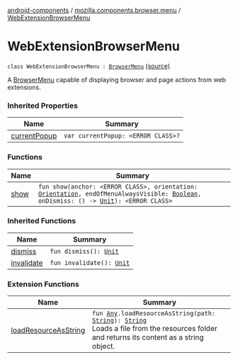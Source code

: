 [android-components](../../index.md) / [mozilla.components.browser.menu](../index.md) / [WebExtensionBrowserMenu](./index.md)

# WebExtensionBrowserMenu

`class WebExtensionBrowserMenu : `[`BrowserMenu`](../-browser-menu/index.md) [(source)](https://github.com/mozilla-mobile/android-components/blob/master/components/browser/menu/src/main/java/mozilla/components/browser/menu/WebExtensionBrowserMenu.kt#L25)

A [BrowserMenu](../-browser-menu/index.md) capable of displaying browser and page actions from web extensions.

### Inherited Properties

| Name | Summary |
|---|---|
| [currentPopup](../-browser-menu/current-popup.md) | `var currentPopup: <ERROR CLASS>?` |

### Functions

| Name | Summary |
|---|---|
| [show](show.md) | `fun show(anchor: <ERROR CLASS>, orientation: `[`Orientation`](../-browser-menu/-orientation/index.md)`, endOfMenuAlwaysVisible: `[`Boolean`](https://kotlinlang.org/api/latest/jvm/stdlib/kotlin/-boolean/index.html)`, onDismiss: () -> `[`Unit`](https://kotlinlang.org/api/latest/jvm/stdlib/kotlin/-unit/index.html)`): <ERROR CLASS>` |

### Inherited Functions

| Name | Summary |
|---|---|
| [dismiss](../-browser-menu/dismiss.md) | `fun dismiss(): `[`Unit`](https://kotlinlang.org/api/latest/jvm/stdlib/kotlin/-unit/index.html) |
| [invalidate](../-browser-menu/invalidate.md) | `fun invalidate(): `[`Unit`](https://kotlinlang.org/api/latest/jvm/stdlib/kotlin/-unit/index.html) |

### Extension Functions

| Name | Summary |
|---|---|
| [loadResourceAsString](../../mozilla.components.support.test.file/kotlin.-any/load-resource-as-string.md) | `fun `[`Any`](https://kotlinlang.org/api/latest/jvm/stdlib/kotlin/-any/index.html)`.loadResourceAsString(path: `[`String`](https://kotlinlang.org/api/latest/jvm/stdlib/kotlin/-string/index.html)`): `[`String`](https://kotlinlang.org/api/latest/jvm/stdlib/kotlin/-string/index.html)<br>Loads a file from the resources folder and returns its content as a string object. |

